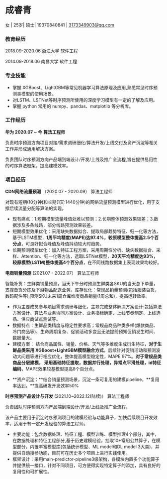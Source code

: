 # 成睿青

女 | 25岁| 硕士| 19370840841 | 3173349903@qq.com   

### 教育经历

2018.09-2020.06    浙江大学   软件工程  

2014.09-2018.06    南昌大学   软件工程  

###  专业技能

* 掌握 XGBoost、LightGBM等常见机器学习算法原理及应用,熟悉常见时序预测类模型的使用场景。
* 对LSTM、LSTNet等时序预测所使用的深度学习模型有一定的了解及应用。
*  掌握 python 常用的 numpy、pandas、matplotlib 等分析库。

### 工作经历

**华为 2020.07 ~ 今**     **算法工程师**

负责时序预测方向项目对接/需求调研细化/算法开发/上线交付及资产沉淀等相关工作并形成通用解决方案。

负责团队时序预测方向产品端到端设计/开发/上线及推广全流程,旨在提供易用性的时序算法框架，提高建模效率。

### 项目经历

**CDN网络流量预测** （2020.07 - 2020.09）  算法工程师

对现有短期(10分钟)和长期(1天:1440分钟)的网络流量预测模型进行优化，用于支撑后续流量分配等算法的实现。

- 现有痛点：1.短期模型流量峰值处难以预测；2.长期整体预测效果较差；3.数据涉及多条线路，部分线路预测效果较差。
- 短期模型效果优化：采用缺失数据拟合、提取局部趋势特征、归一化等方法，基于LSTM模型，**1周平均精度(MAPE)达97.4%，较原模型整体提高2.5个百分点**，可良好拟合峰值及峰值抖动较大时趋势。
- 长期预测模型优化：加入特征工程方案，采用周期性分析、缺失数据拟合、采样、Attention、归一化等方法，选取LSTNet模型，**20天平均精度达93%，较原模型(LSTM)整体提高4个百分点**，在不同线路数据集上表现效果均较好。

**电商销量预测** (2021.07 - 2022.07）  算法工程师

智能补货：生鲜类销量预测，当天下午分时预测生鲜类各SKU的当天总下单量，支撑备货分拣及下游物品配送业务。库存优化：常规品销量预测(包括服装百货，数码配件等),预测SKU未来1周仓库维度商品销量(1周总和)，提高运转效率。

- 作为主要成员参与项目需求调研与细化，主导完成整体解决方案设计:包括算法方案设计、算法与业务协同方案设计、业务指标确定、上线节奏制定、上线选品、供应商试点测试等。
- 数据特点：生鲜品类精度与稳定性要求高；常规品商品种类多样(爆款商品、冷门商品等)、生命周期复杂、促销活动多变且无法提前预知促销发生时间、数据量大。
- 建模方案： 结合商品属性、销量、价格、天气等多维度生成衍生特征，**对于生鲜品类采用 XGBoost+LightGBM模型融合方式**，后续针对促销活动和预测波动大问题等进行相应优化，整体提高模型稳定性，MAPE 97%。**对于常规品类商品分层建模， 采用基础特征提取，数据并行处理，异常点平滑处理，id特征编码**，MAPE效果较基模型提高8个百分点。

* **资产沉淀：**结合销量预测场景，沉淀一条可复用的建模pipeline，**复用率达到，**提高研发开发效率50%

**时序预测产品设计与开发** (2021.10~2022.12(陆续)）  算法工程师

负责团队时序预测方向产品端到端设计/开发/上线及推广全流程。

该产品主要用于沉淀时序预测项目的建模经验与功能算子，加快后续项目开发效率，适用于有一定开发经验的算法工程师。

* 主要功能：包含数据处理、特征工程、模型训练、模型推理4个部分，其中，在数据处理和特征工程部分,基于历史建模经验，抽取10+常用公共算子，在模型部分，内置丰富模型库(包括统计模型、ML model和DL model 3大类)，并提供自动搜参功能，目前可在历史多个项目上进行实践使用。
* 框架设计：采用main-predictor-pipeline3级架构，各模块内置多个功能算子并提供统一接口，针对不同项目，可方便得实现特定算子的添加，具有良好的复用性和可扩展性。

